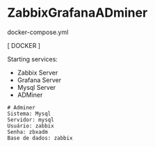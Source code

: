 # ZabbixGrafanaADminer

docker-compose.yml

[ DOCKER ] 

Starting services:
- Zabbix Server
- Grafana Server
- Mysql Server
- ADMiner



```
# Adminer
Sistema: Mysql
Servidor: mysql
Usuário: zabbix
Senha: zbxadm
Base de dados: zabbix
```
